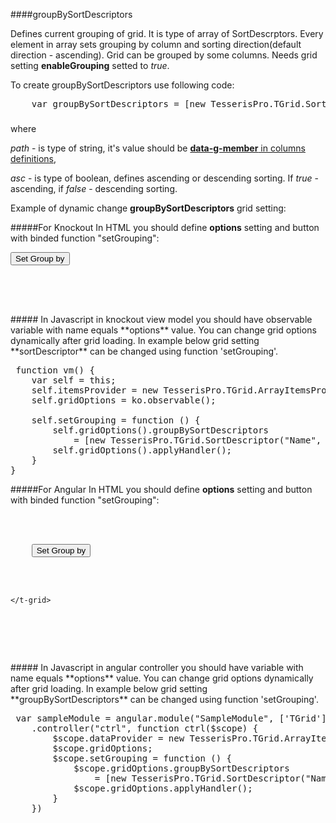 ﻿####groupBySortDescriptors

Defines current grouping of grid. It is type of array of SortDescrptors.
Every element in array sets grouping by column and sorting direction(default direction - ascending). 
Grid can be grouped by some columns. Needs grid setting **enableGrouping** setted to *true*.

To create groupBySortDescriptors use following code:

<!--Start the highlighter-->
<pre class="brush: js">
	var groupBySortDescriptors = [new TesserisPro.TGrid.SortDescriptor(path, asc)];
</pre>
#####
where 

*path*  - is type of string, it's value should be [**data-g-member** in columns definitions](#!/ColumnsDefinitions/data-g-member),

*asc* - is type of boolean, defines ascending or descending sorting. If *true* - ascending, if *false* - descending sorting.

Example of dynamic change **groupBySortDescriptors** grid setting:

#####For Knockout
In HTML you should define **options** setting and button with binded function "setGrouping":

<pre class="brush: html">
<input type="button" value="Set Group by" data-bind="click: setGrouping"/>
<div data-bind="tgrid:{provider:itemsProvider, options:gridOptions, enableGrouping:true}">
	<script type="text/html">
        <column  data-g-member="Name"> 
        </column>
	</script>
</div>
</pre>
#####
In Javascript in knockout view model you should have observable variable with name equals **options** value. 
You can change grid options dynamically after grid loading. In example below grid setting **sortDescriptor**
can be changed using function 'setGrouping'.

<pre class="brush: js">
 function vm() {
    var self = this;
    self.itemsProvider = new TesserisPro.TGrid.ArrayItemsProvider(items);
    self.gridOptions = ko.observable();

    self.setGrouping = function () {
        self.gridOptions().groupBySortDescriptors 
		    = [new TesserisPro.TGrid.SortDescriptor("Name", true)];
        self.gridOptions().applyHandler();
	}
}
</pre>

#####For Angular
In HTML you should define **options** setting and button with binded function "setGrouping":
<pre class="brush: html">
<div ng-app="SampleModule">
  <div ng-controller="ctrl">
	<input type="button" value="Set Group by" ng-click="setGrouping();"/>
	<t-grid provider="dataProvider" options="gridOptions" enablegrouping="true">
		<script type="text/html">
            <column  data-g-member="Name"> 
            </column>
		</script>
	</t-grid>
  </div>
</div>
</pre>
#####
In Javascript in angular controller you should have variable with name equals **options** value. 
You can change grid options dynamically after grid loading. In example below grid setting **groupBySortDescriptors**
can be changed using function 'setGrouping'.

<pre class="brush:js">
 var sampleModule = angular.module("SampleModule", ['TGrid'])
    .controller("ctrl", function ctrl($scope) {
        $scope.dataProvider = new TesserisPro.TGrid.ArrayItemsProvider(items);
        $scope.gridOptions;
		$scope.setGrouping = function () {
            $scope.gridOptions.groupBySortDescriptors 
			    = [new TesserisPro.TGrid.SortDescriptor("Name", true)];
            $scope.gridOptions.applyHandler();
		}
	})
</pre>

#####

<script type="text/javascript">
    SyntaxHighlighter.highlight();
</script>